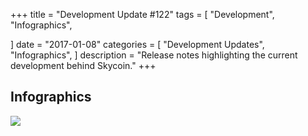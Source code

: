 +++
title = "Development Update #122"
tags = [
    "Development",
    "Infographics",

]
date = "2017-01-08"
categories = [
    "Development Updates",
    "Infographics",
]
description = "Release notes highlighting the current development behind Skycoin."
+++

## Infographics

![](http://i.imgur.com/fGv4fgE.jpg)
